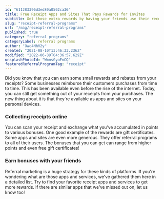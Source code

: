 ```yaml
---
id: "611283396d3ed80a0562ca36"
title: Free Receipt Apps and Sites That Pays Rewards for Invites
subtitle: Get those extra rewards by having your friends use their receipts.
slug: "receipt-referral-programs"
url: "/mag/receipt-referral-programs"
published: true
category: "referral programs"
categoryLabel: referral programs
author: "Owc4NhV2y"
created: "2021-08-10T13:46:33.236Z"
modified: "2022-06-09T04:36:57.629Z"
unsplashPhotoId: "WmnsGyaFnCQ"
featuredReferralProgramTag: "receipt"
---
```

Did you know that you can earn some small rewards and rebates from your receipts? Some businesses reimburse their customers purchases from time to time. This has been available even before the rise of the internet. Today, you can still get something out of your receipts from your purchases. The new thing about it is that they're available as apps and sites on your personal devices.

### **Collecting receipts online**

You can scan your receipt and exchange what you've accumulated in points to various bonuses. One good example of the rewards are gift certificates. Some apps and sites are even more generous. They offer referral programs to all of their users. The bonuses that you can get can range from higher points and even free gift certificates!

### **Earn bonuses with your friends**

Referral marketing is a huge strategy for these kinds of platforms. If you're wondering what are those apps and services, we've gathered them here in a detailed list. Try to find your favorite receipt apps and services to get more rewards. If there are similar apps that we've missed out on, let us know too!